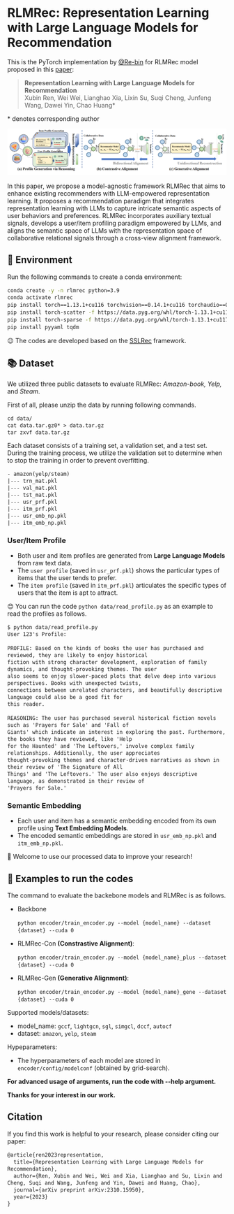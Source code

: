 # RLMRec: Representation Learning with Large Language Models for Recommendation

 This is the PyTorch implementation by <a href='https://github.com/Re-bin'>@Re-bin</a> for RLMRec model proposed in this [paper](https://arxiv.org/abs/2310.15950):

 >**Representation Learning with Large Language Models for Recommendation**  
 >Xubin Ren, Wei Wei, Lianghao Xia, Lixin Su, Suqi Cheng, Junfeng Wang, Dawei Yin, Chao Huang*


\* denotes corresponding author
<p align="center">
<img src="RLMRec.png" alt="RLMRec" />
</p>

In this paper, we propose a model-agnostic framework RLMRec that aims to enhance existing recommenders with LLM-empowered representation learning. It proposes a recommendation paradigm that integrates representation learning with LLMs to capture intricate semantic aspects of user behaviors and preferences. RLMRec incorporates auxiliary textual signals, develops a user/item profiling paradigm empowered by LLMs, and aligns the semantic space of LLMs with the representation space of collaborative relational signals through a cross-view alignment framework.

## 📝 Environment

Run the following commands to create a conda environment:

```bash
conda create -y -n rlmrec python=3.9
conda activate rlmrec
pip install torch==1.13.1+cu116 torchvision==0.14.1+cu116 torchaudio==0.13.1 --extra-index-url https://download.pytorch.org/whl/cu116
pip install torch-scatter -f https://data.pyg.org/whl/torch-1.13.1+cu117.html
pip install torch-sparse -f https://data.pyg.org/whl/torch-1.13.1+cu117.html
pip install pyyaml tqdm
```

😉 The codes are developed based on the [SSLRec](https://github.com/HKUDS/SSLRec) framework.

## 📚 Dataset

We utilized three public datasets to evaluate RLMRec:  *Amazon-book, Yelp,* and *Steam*. 

First of all, please unzip the data by running following commands.
 ```
 cd data/
 cat data.tar.gz0* > data.tar.gz
 tar zxvf data.tar.gz
 ```

Each dataset consists of a training set, a validation set, and a test set. During the training process, we utilize the validation set to determine when to stop the training in order to prevent overfitting.
```
- amazon(yelp/steam)
|--- trn_mat.pkl
|--- val_mat.pkl
|--- tst_mat.pkl
|--- usr_prf.pkl
|--- itm_prf.pkl
|--- usr_emb_np.pkl
|--- itm_emb_np.pkl
```
### User/Item Profile
- Both user and item profiles are generated from **Large Language Models** from raw text data.
- The `user profile` (saved in `usr_prf.pkl`) shows the particular types of items that the user tends to prefer. 
- The `item profile` (saved in `itm_prf.pkl`) articulates the specific types of users that the item is apt to attract. 

😊 You can run the code `python data/read_profile.py` as an example to read the profiles as follows.
```
$ python data/read_profile.py
User 123's Profile:

PROFILE: Based on the kinds of books the user has purchased and reviewed, they are likely to enjoy historical
fiction with strong character development, exploration of family dynamics, and thought-provoking themes. The user 
also seems to enjoy slower-paced plots that delve deep into various perspectives. Books with unexpected twists, 
connections between unrelated characters, and beautifully descriptive language could also be a good fit for 
this reader.

REASONING: The user has purchased several historical fiction novels such as 'Prayers for Sale' and 'Fall of 
Giants' which indicate an interest in exploring the past. Furthermore, the books they have reviewed, like 'Help 
for the Haunted' and 'The Leftovers,' involve complex family relationships. Additionally, the user appreciates 
thought-provoking themes and character-driven narratives as shown in their review of 'The Signature of All 
Things' and 'The Leftovers.' The user also enjoys descriptive language, as demonstrated in their review of 
'Prayers for Sale.'
```

### Semantic Embedding
- Each user and item has a semantic embedding encoded from its own profile using **Text Embedding Models**.
- The encoded semantic embeddings are stored in `usr_emb_np.pkl` and `itm_emb_np.pkl`.

🤗 Welcome to use our processed data to improve your research!

## 🚀 Examples to run the codes

The command to evaluate the backebone models and RLMRec is as follows. 

  - Backbone 

    ```python encoder/train_encoder.py --model {model_name} --dataset {dataset} --cuda 0```   

  - RLMRec-Con **(Constrastive Alignment)**:

    ```python encoder/train_encoder.py --model {model_name}_plus --dataset {dataset} --cuda 0```

  - RLMRec-Gen **(Generative Alignment)**:

    ```python encoder/train_encoder.py --model {model_name}_gene --dataset {dataset} --cuda 0```

Supported models/datasets:

* model_name:  `gccf`, `lightgcn`, `sgl`, `simgcl`, `dccf`, `autocf`
* dataset: `amazon`, `yelp`, `steam`

Hypeparameters:

* The hyperparameters of each model are stored in `encoder/config/modelconf` (obtained by grid-search).

 **For advanced usage of arguments, run the code with --help argument.**

**Thanks for your interest in our work.**

## Citation
If you find this work is helpful to your research, please consider citing our paper:
```
@article{ren2023representation,
  title={Representation Learning with Large Language Models for Recommendation},
  author={Ren, Xubin and Wei, Wei and Xia, Lianghao and Su, Lixin and Cheng, Suqi and Wang, Junfeng and Yin, Dawei and Huang, Chao},
  journal={arXiv preprint arXiv:2310.15950},
  year={2023}
}
```

